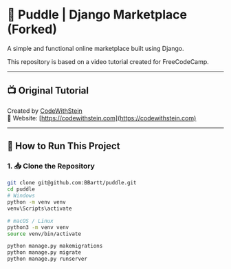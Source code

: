 # 🌊 Puddle | Django Marketplace (Forked)

A simple and functional online marketplace built using Django.

This repository is based on a video tutorial created for FreeCodeCamp.

---

## 📺 Original Tutorial

Created by [CodeWithStein](https://www.youtube.com/channel/UCfVoYvY8BfTDeF63JQmQJvg/?sub_confirmation=1)  
🔗 Website: [https://codewithstein.com](https://codewithstein.com)

---

## 🚀 How to Run This Project

### 1. 📥 Clone the Repository

```bash
git clone git@github.com:BBartt/puddle.git
cd puddle
# Windows
python -m venv venv
venv\Scripts\activate

# macOS / Linux
python3 -m venv venv
source venv/bin/activate

python manage.py makemigrations
python manage.py migrate
python manage.py runserver
